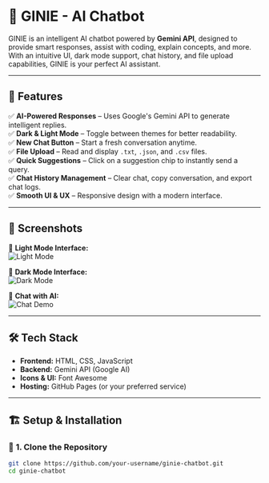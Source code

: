 # 🤖 GINIE - AI Chatbot  

GINIE is an intelligent AI chatbot powered by **Gemini API**, designed to provide smart responses, assist with coding, explain concepts, and more. With an intuitive UI, dark mode support, chat history, and file upload capabilities, GINIE is your perfect AI assistant.

---

## 🚀 **Features**  

✅ **AI-Powered Responses** – Uses Google's Gemini API to generate intelligent replies.  
✅ **Dark & Light Mode** – Toggle between themes for better readability.  
✅ **New Chat Button** – Start a fresh conversation anytime.  
✅ **File Upload** – Read and display `.txt`, `.json`, and `.csv` files.  
✅ **Quick Suggestions** – Click on a suggestion chip to instantly send a query.  
✅ **Chat History Management** – Clear chat, copy conversation, and export chat logs.  
✅ **Smooth UI & UX** – Responsive design with a modern interface.  

---

## 📸 **Screenshots**  

🔹 **Light Mode Interface:**  
![Light Mode](https://via.placeholder.com/800x400?text=Light+Mode)  

🔹 **Dark Mode Interface:**  
![Dark Mode](https://via.placeholder.com/800x400?text=Dark+Mode)  

🔹 **Chat with AI:**  
![Chat Demo](https://via.placeholder.com/800x400?text=Chat+with+AI)  

---

## 🛠 **Tech Stack**  

- **Frontend:** HTML, CSS, JavaScript  
- **Backend:** Gemini API (Google AI)  
- **Icons & UI:** Font Awesome  
- **Hosting:** GitHub Pages (or your preferred service)  

---

## 🏗 **Setup & Installation**  

### 🔹 **1. Clone the Repository**  
```sh
git clone https://github.com/your-username/ginie-chatbot.git
cd ginie-chatbot
